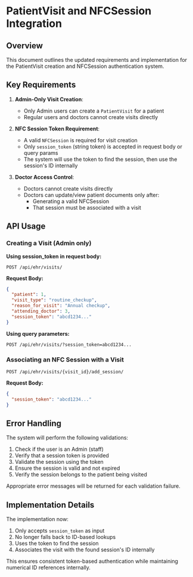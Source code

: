 # PatientVisit and NFCSession Integration

## Overview

This document outlines the updated requirements and implementation for the PatientVisit creation and NFCSession authentication system.

## Key Requirements

1. **Admin-Only Visit Creation**: 
   - Only Admin users can create a `PatientVisit` for a patient
   - Regular users and doctors cannot create visits directly

2. **NFC Session Token Requirement**:
   - A valid `NFCSession` is required for visit creation
   - Only `session_token` (string token) is accepted in request body or query params
   - The system will use the token to find the session, then use the session's ID internally

3. **Doctor Access Control**:
   - Doctors cannot create visits directly
   - Doctors can update/view patient documents only after:
     - Generating a valid NFCSession
     - That session must be associated with a visit

## API Usage

### Creating a Visit (Admin only)

**Using session_token in request body:**
```
POST /api/ehr/visits/
```

**Request Body:**
```json
{
  "patient": 1,
  "visit_type": "routine_checkup",
  "reason_for_visit": "Annual checkup",
  "attending_doctor": 3,
  "session_token": "abcd1234..."
}
```

**Using query parameters:**
```
POST /api/ehr/visits/?session_token=abcd1234...
```

### Associating an NFC Session with a Visit

```
POST /api/ehr/visits/{visit_id}/add_session/
```

**Request Body:**
```json
{
  "session_token": "abcd1234..."
}
```

## Error Handling

The system will perform the following validations:

1. Check if the user is an Admin (staff)
2. Verify that a session token is provided
3. Validate the session using the token
4. Ensure the session is valid and not expired
5. Verify the session belongs to the patient being visited

Appropriate error messages will be returned for each validation failure.

## Implementation Details

The implementation now:
1. Only accepts `session_token` as input
2. No longer falls back to ID-based lookups
3. Uses the token to find the session
4. Associates the visit with the found session's ID internally

This ensures consistent token-based authentication while maintaining numerical ID references internally.
